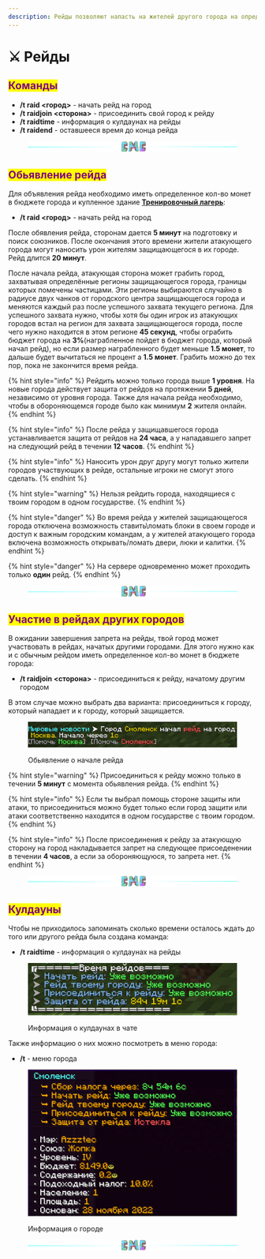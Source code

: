 ```yaml
---
description: Рейды позволяют напасть на жителей другого города на определенное время
---
```


# ⚔ Рейды

## <mark style="color:purple;">Команды</mark>

* **/t raid <город>** - начать рейд на город
* **/t raidjoin <сторона>** - присоединить свой город к рейду
* **/t raidtime** - информация о кулдаунах на рейды
* **/t raidend** - оставшееся время до конца рейда

<figure><img src="../.gitbook/assets/gitlab_hr7.svg" alt=""><figcaption></figcaption></figure>

## <mark style="color:purple;">Обьявление рейда</mark>

Для объявления рейда необходимо иметь определенное кол-во монет в бюджете города и купленное здание [**Тренировочный лагерь**](buildings.md#trenirovochnyi-lager):

* **/t raid <город>** - начать рейд на город

После обявления рейда, сторонам дается **5 минут** на подготовку и поиск союзников. После окончания этого времени жители атакующего города могут наносить урон жителям защищающегося в их городе. Рейд длится **20 минут**.

После начала рейда, атакующая сторона может грабить город, захватывая определённые регионы защищающегося города, границы которых помечены частицами. Эти регионы выбираются случайно в радиусе двух чанков от городского центра защищающегося города и меняются каждый раз после успешного захвата текущего региона. Для успешного захвата нужно, чтобы хотя бы один игрок из атакующих городов встал на регион для захвата защищающегося города, после чего нужно находится в этом регионе **45 секунд**, чтобы ограбить бюджет города на **3%**(награбленное пойдет в бюджет города, который начал рейд), но если размер награбленного будет меньше **1.5 монет**, то дальше будет вычитаться не процент а **1.5 монет**. Грабить можно до тех пор, пока не закончится время рейда.

{% hint style="info" %}
Рейдить можно только города выше **1 уровня**. На новые города действует защита от рейдов на протяжении **5 дней**, независимо от уровня города. Также для начала рейда необходимо, чтобы в обороняющемся городе было как минимум **2** жителя онлайн.
{% endhint %}

{% hint style="info" %}
После рейда у защищавшегося города устанавливается защита от рейдов на **24 часа**, а у нападавшего запрет на следующий рейд в течении **12 часов**.
{% endhint %}

{% hint style="info" %}
Наносить урон друг другу могут только жители городов участвующих в рейде, остальные игроки не смогут этого сделать.
{% endhint %}

{% hint style="warning" %}
Нельзя рейдить города, находящиеся с твоим городом в одном государстве.
{% endhint %}

{% hint style="danger" %}
Во время рейда у жителей защищающегося города отключена возможность ставить\ломать блоки в своем городе и доступ к важным городским командам, а у жителей атакующего города включена возможность открывать/ломать двери, люки и калитки.
{% endhint %}

{% hint style="danger" %}
На сервере одновременно может проходить только **один** рейд.
{% endhint %}

<figure><img src="../.gitbook/assets/gitlab_hr7.svg" alt=""><figcaption></figcaption></figure>

## <mark style="color:purple;">Участие в рейдах других городов</mark>

В ожидании завершения запрета на рейды, твой город может участвовать в рейдах, начатых другими городами. Для этого нужно как и с обычным рейдом иметь определенное кол-во монет в бюджете города:

* **/t raidjoin <сторона>** - присоединиться к рейду, начатому другим городом

В этом случае можно выбрать два варианта: присоединиться к городу, который нападает и к городу, который защищается.

<figure><img src="../.gitbook/assets/Screenshot from 2022-11-30 08-06-53.png" alt=""><figcaption><p>Обьявление о начале рейда</p></figcaption></figure>

{% hint style="warning" %}
Присоединиться к рейду можно только в течении **5 минут** с момента обьявления рейда.
{% endhint %}

{% hint style="info" %}
Если ты выбрал помощь стороне защиты или атаки, то присоединиться можно будет только если город защити или атаки соответственно находится в одном государстве с твоим городом.
{% endhint %}

{% hint style="info" %}
После присоединения к рейду за атакующую сторону на город накладывается запрет на следующее присоеденении в течении **4 часов**, а если за обороняющуюся, то запрета нет.
{% endhint %}

<figure><img src="../.gitbook/assets/gitlab_hr7.svg" alt=""><figcaption></figcaption></figure>

## <mark style="color:purple;">Кулдауны</mark>

Чтобы не приходилось запоминать сколько времени осталось ждать до того или другого рейда была создана команда:

* **/t raidtime** - информация о кулдаунах на рейды

<figure><img src="../.gitbook/assets/Screenshot from 2022-11-30 10-20-14.png" alt=""><figcaption><p>Информация о кулдаунах в чате</p></figcaption></figure>

Также информацию о них можно посмотреть в меню города:

* **/t** - меню города

<figure><img src="../.gitbook/assets/Screenshot from 2022-11-30 08-06-24.png" alt=""><figcaption><p>Информация о городе</p></figcaption></figure>

<figure><img src="../.gitbook/assets/gitlab_hr7.svg" alt=""><figcaption></figcaption></figure>
